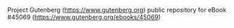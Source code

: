 Project Gutenberg (https://www.gutenberg.org) public repository for eBook #45069 (https://www.gutenberg.org/ebooks/45069)
